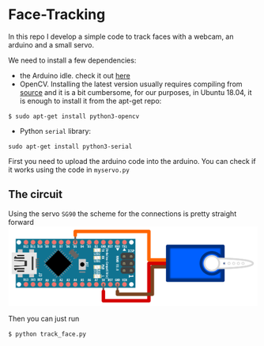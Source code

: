 # Face-Tracking
In this repo I develop a simple code to track faces with a webcam, an arduino and a small servo.

We need to install a few dependencies:
 - the Arduino idle. check it out [here](https://www.arduino.cc/en/guide/linux)
 - OpenCV. Installing the latest version usually requires compiling from [source](https://github.com/opencv/opencv) and it is  a bit cumbersome, for our purposes, in Ubuntu 18.04, it is enough to install it from the apt-get repo:
```
$ sudo apt-get install python3-opencv 
```
 - Python `serial` library:
```
sudo apt-get install python3-serial
```

First you need to upload the arduino code into the arduino. You can check if it works using the code in `myservo.py`  

## The circuit
Using the servo `SG90` the scheme for the connections is pretty straight forward
![Circuit design](circuit.png)


Then you can just run
```
$ python track_face.py
```
